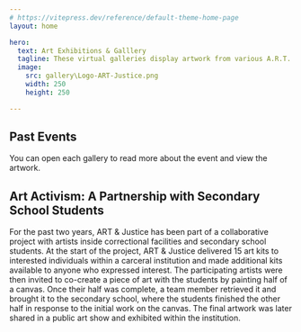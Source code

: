 ```yaml
---
# https://vitepress.dev/reference/default-theme-home-page
layout: home

hero:
  text: Art Exhibitions & Galllery
  tagline: These virtual galleries display artwork from various A.R.T. & Justice events and projects. This makes the artwork accessible for more people to appreciate.
  image:
    src: gallery\Logo-ART-Justice.png
    width: 250
    height: 250

---
```


## Past Events

You can open each gallery to read more about the event and view the artwork.

<BlogPostList
  format="vertical"
  filterCategories="gallery"
  :hideCategory="true"
  :hideAuthor="true"
/>

## Art Activism: A Partnership with Secondary School Students

For the past two years, ART & Justice has been part of a collaborative project with artists inside correctional facilities and secondary school students. At the start of the project, ART & Justice delivered 15 art kits to interested individuals within a carceral institution and made additional kits available to anyone who expressed interest. The participating artists were then invited to co-create a piece of art with the students by painting half of a canvas. Once their half was complete, a team member retrieved it and brought it to the secondary school, where the students finished the other half in response to the initial work on the canvas. The final artwork was later shared in a public art show and exhibited within the institution.

<BlogPostList
  format="vertical"
  filterCategories="Art Activism"
  :hideCategory="true"
  :hideAuthor="true"
  :hideDate="true"
/>

